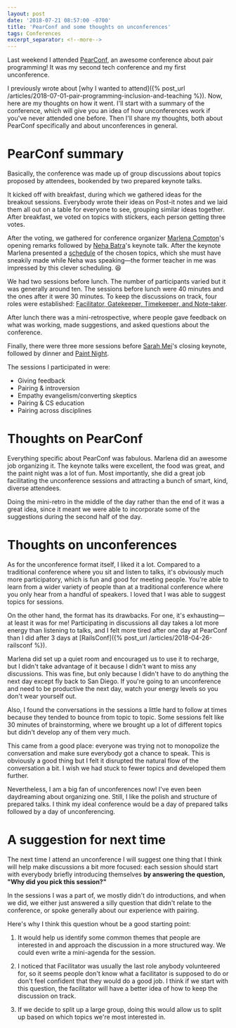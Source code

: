 ```yaml
---
layout: post
date: '2018-07-21 08:57:00 -0700'
title: 'PearConf and some thoughts on unconferences'
tags: Conferences
excerpt_separator: <!--more-->
---
```


Last weekend I attended [PearConf](https://pearconf.splashthat.com/), an awesome conference about pair programming! It was my second tech conference and my first unconference.

I previously wrote about [why I wanted to attend]({% post_url /articles/2018-07-01-pair-programming-inclusion-and-teaching %}). Now, here are my thoughts on how it went. I'll start with a summary of the conference, which will give you an idea of how unconferences work if you've never attended one before. Then I'll share my thoughts, both about PearConf specifically and about unconferences in general.

<!--more-->

# PearConf summary

Basically, the conference was made up of group discussions about topics proposed by attendees, bookended by two prepared keynote talks.

It kicked off with breakfast, during which we gathered ideas for the breakout sessions. Everybody wrote their ideas on Post-it notes and we laid them all out on a table for everyone to see, grouping similar ideas together. After breakfast, we voted on topics with stickers, each person getting three votes.

After the voting, we gathered for conference organizer [Marlena Compton](https://twitter.com/marlenac)'s opening remarks followed by [Neha Batra](https://twitter.com/nerdneha)'s keynote talk. After the keynote Marlena presented a [schedule](https://twitter.com/b_cavello/status/1018190906271252481) of the chosen topics, which she must have sneakily made while Neha was speaking&mdash;the former teacher in me was impressed by this clever scheduling. 😆

We had two sessions before lunch. The number of participants varied but it was generally around ten. The sessions before lunch were 40 minutes and the ones after it were 30 minutes. To keep the discussions on track, four roles were established: [Facilitator, Gatekeeper, Timekeeper, and Note-taker](https://adainitiative.org/2013/10/02/running-your-unconference-discussions-effectively-adacamp-session-role-cards/).

After lunch there was a mini-retrospective, where people gave feedback on what was working, made suggestions, and asked questions about the conference.

Finally, there were three more sessions before [Sarah Mei](https://twitter.com/sarahmei)'s closing keynote, followed by dinner and [Paint Night](https://twitter.com/PearConf/status/1018340634661285893).

The sessions I participated in were:

* Giving feedback
* Pairing & introversion
* Empathy evangelism/converting skeptics
* Pairing & CS education
* Pairing across disciplines

# Thoughts on PearConf

Everything specific about PearConf was fabulous. Marlena did an awesome job organizing it. The keynote talks were excellent, the food was great, and the paint night was a lot of fun. Most importantly, she did a great job facilitating the unconference sessions and attracting a bunch of smart, kind, diverse attendees.

Doing the mini-retro in the middle of the day rather than the end of it was a great idea, since it meant we were able to incorporate some of the suggestions during the second half of the day.

# Thoughts on unconferences

As for the unconference format itself, I liked it a lot. Compared to a traditional conference where you sit and listen to talks, it's obviously much more participatory, which is fun and good for meeting people. You're able to learn from a wider variety of people than at a traditional conference where you only hear from a handful of speakers. I loved that I was able to suggest topics for sessions.

On the other hand, the format has its drawbacks. For one, it's exhausting&mdash;at least it was for me! Participating in discussions all day takes a lot more energy than listening to talks, and I felt more tired after one day at PearConf than I did after 3 days at [RailsConf]({% post_url /articles/2018-04-26-railsconf %}).

Marlena did set up a quiet room and encouraged us to use it to recharge, but I didn't take advantage of it because I didn't want to miss any discussions. This was fine, but only because I didn't have to do anything the next day except fly back to San Diego. If you're going to an unconference and need to be productive the next day, watch your energy levels so you don't wear yourself out.

Also, I found the conversations in the sessions a little hard to follow at times because they tended to bounce from topic to topic. Some sessions felt like 30 minutes of brainstorming, where we brought up a lot of different topics but didn't develop any of them very much.

This came from a good place: everyone was trying not to monopolize the conversation and make sure everybody got a chance to speak. This is obviously a good thing but I felt it disrupted the natural flow of the conversation a bit. I wish we had stuck to fewer topics and developed them further.

Nevertheless, I am a big fan of unconferences now! I've even been daydreaming about organizing one. Still, I like the polish and structure of prepared talks. I think my ideal conference would be a day of prepared talks followed by a day of unconferencing.

# A suggestion for next time

The next time I attend an unconference I will suggest one thing that I think will help make discussions a bit more focused: each session should start with everybody briefly introducing themselves **by answering the question, "Why did you pick this session?"**

In the sessions I was a part of, we mostly didn't do introductions, and when we did, we either just answered a silly question that didn't relate to the conference, or spoke generally about our experience with pairing.

Here's why I think this question whout be a good starting point:

1. It would help us identify some common themes that people are interested in and approach the discussion in a more structured way. We could even write a mini-agenda for the session.

2. I noticed that Facilitator was usually the last role anybody volunteered for, so it seems people don't know what a facilitator is supposed to do or don't feel confident that they would do a good job. I think if we start with this question, the facilitator will have a better idea of how to keep the discussion on track.

3. If we decide to split up a large group, doing this would allow us to split up based on which topics we're most interested in.
